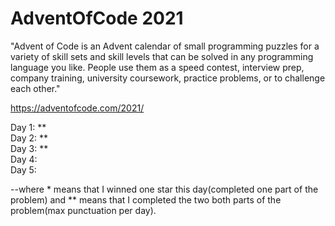 # AdventOfCode 2021

"Advent of Code is an Advent calendar of small programming puzzles for a variety of skill sets and skill levels that can be solved in any programming language you like. People use them as a speed contest, interview prep, company training, university coursework, practice problems, or to challenge each other."

https://adventofcode.com/2021/


Day 1: **   
Day 2: **  
Day 3: **  
Day 4:  
Day 5:  

--where * means that I winned one star this day(completed one part of the problem) and ** means that I completed the two both parts of the problem(max punctuation per day).
